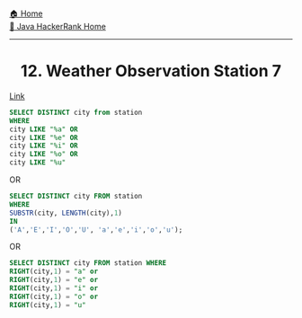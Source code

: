 [🏠 Home](../../../../README.md) <br/>
[🍵 Java HackerRank Home](../Java-HackerRank.md)

<hr/>

<h1 style="text-align: center">12. Weather Observation Station 7</h1>

[Link](https://www.hackerrank.com/challenges/weather-observation-station-7/problem)

```sql
SELECT DISTINCT city from station 
WHERE 
city LIKE "%a" OR 
city LIKE "%e" OR 
city LIKE "%i" OR
city LIKE "%o" OR
city LIKE "%u" 
```

OR

```sql
SELECT DISTINCT city FROM station 
WHERE 
SUBSTR(city, LENGTH(city),1) 
IN 
('A','E','I','O','U', 'a','e','i','o','u');
```

OR

```sql
SELECT DISTINCT city FROM station WHERE 
RIGHT(city,1) = "a" or 
RIGHT(city,1) = "e" or 
RIGHT(city,1) = "i" or 
RIGHT(city,1) = "o" or 
RIGHT(city,1) = "u"
```